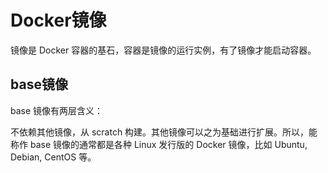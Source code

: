 # Docker镜像

镜像是 Docker 容器的基石，容器是镜像的运行实例，有了镜像才能启动容器。

## base镜像

base 镜像有两层含义：

不依赖其他镜像，从 scratch 构建。其他镜像可以之为基础进行扩展。所以，能称作 base 镜像的通常都是各种 Linux 发行版的 Docker 镜像，比如 Ubuntu, Debian, CentOS 等。